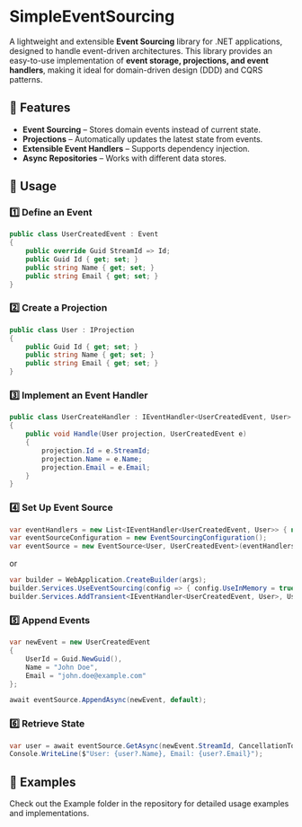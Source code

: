 # SimpleEventSourcing

A lightweight and extensible **Event Sourcing** library for .NET applications, designed to handle event-driven architectures. This library provides an easy-to-use implementation of **event storage, projections, and event handlers**, making it ideal for domain-driven design (DDD) and CQRS patterns.

## 🚀 Features
- **Event Sourcing** – Stores domain events instead of current state.
- **Projections** – Automatically updates the latest state from events.
- **Extensible Event Handlers** – Supports dependency injection.
- **Async Repositories** – Works with different data stores.

## 🔧 Usage

### 1️⃣ Define an Event

```csharp
public class UserCreatedEvent : Event
{
    public override Guid StreamId => Id;
    public Guid Id { get; set; }
    public string Name { get; set; }
    public string Email { get; set; }
}
```

### 2️⃣ Create a Projection

```csharp
public class User : IProjection
{
    public Guid Id { get; set; }
    public string Name { get; set; }
    public string Email { get; set; }
}
```

### 3️⃣ Implement an Event Handler

```csharp
public class UserCreateHandler : IEventHandler<UserCreatedEvent, User>
{
    public void Handle(User projection, UserCreatedEvent e)
    {
        projection.Id = e.StreamId;
        projection.Name = e.Name;
        projection.Email = e.Email;
    }
}
```

### 4️⃣ Set Up Event Source

```csharp
var eventHandlers = new List<IEventHandler<UserCreatedEvent, User>> { new UserCreateHandler() };
var eventSourceConfiguration = new EventSourcingConfiguration();
var eventSource = new EventSource<User, UserCreatedEvent>(eventHandlers, projectionRepository, eventRepository, eventConfiguration);
```

or 

```csharp
var builder = WebApplication.CreateBuilder(args);
builder.Services.UseEventSourcing(config => { config.UseInMemory = true; });
builder.Services.AddTransient<IEventHandler<UserCreatedEvent, User>, UserCreateHandler>();
```

### 5️⃣ Append Events

```csharp
var newEvent = new UserCreatedEvent
{
    UserId = Guid.NewGuid(),
    Name = "John Doe",
    Email = "john.doe@example.com"
};

await eventSource.AppendAsync(newEvent, default);
```

### 6️⃣ Retrieve State

```csharp
var user = await eventSource.GetAsync(newEvent.StreamId, CancellationToken.None);
Console.WriteLine($"User: {user?.Name}, Email: {user?.Email}");
```

## 📂 Examples

Check out the Example folder in the repository for detailed usage examples and implementations.
